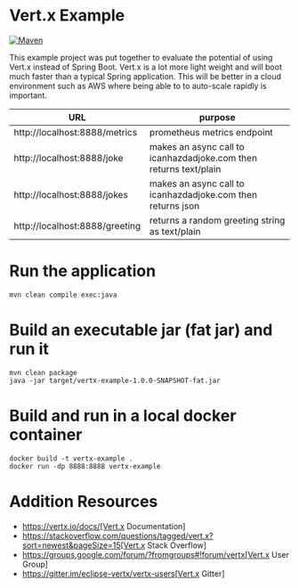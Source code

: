 Vert.x Example
==============

[![Maven](https://github.com/SingingBush/vertx-example/actions/workflows/maven.yml/badge.svg)](https://github.com/SingingBush/vertx-example/actions/workflows/maven.yml)

This example project was put together to evaluate the potential of using Vert.x instead of Spring Boot. Vert.x is a lot more light weight and will boot much faster than a typical Spring application. This will be better in a cloud environment such as AWS where being able to to auto-scale rapidly is important.

| URL | purpose |
| -- | -- |
| http://localhost:8888/metrics | prometheus metrics endpoint |
| http://localhost:8888/joke | makes an async call to icanhazdadjoke.com then returns text/plain |
| http://localhost:8888/jokes | makes an async call to icanhazdadjoke.com then returns json |
| http://localhost:8888/greeting | returns a random greeting string as text/plain |

# Run the application

```
mvn clean compile exec:java
```

# Build an executable jar (fat jar) and run it

```
mvn clean package
java -jar target/vertx-example-1.0.0-SNAPSHOT-fat.jar
```

# Build and run in a local docker container

```
docker build -t vertx-example .
docker run -dp 8888:8888 vertx-example
```

# Addition Resources

* https://vertx.io/docs/[Vert.x Documentation]
* https://stackoverflow.com/questions/tagged/vert.x?sort=newest&pageSize=15[Vert.x Stack Overflow]
* https://groups.google.com/forum/?fromgroups#!forum/vertx[Vert.x User Group]
* https://gitter.im/eclipse-vertx/vertx-users[Vert.x Gitter]


